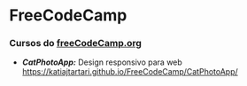 # FreeCodeCamp
### Cursos do [freeCodeCamp.org](https://www.freecodecamp.org/)

* ***CatPhotoApp:***
Design responsivo para web
https://katiajtartari.github.io/FreeCodeCamp/CatPhotoApp/
